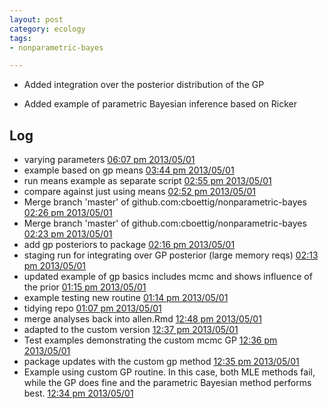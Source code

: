 ```yaml
---
layout: post
category: ecology
tags:
- nonparametric-bayes

---
```



* Added integration over the posterior distribution of the GP 

* Added example of parametric Bayesian inference based on Ricker


## Log 

- varying parameters [06:07 pm 2013/05/01](https://github.com/cboettig/nonparametric-bayes/commit/eecb2c12c33a522fb8dcbe588d7cf4fcbb0269eb)
- example based on gp means [03:44 pm 2013/05/01](https://github.com/cboettig/nonparametric-bayes/commit/68004b28ab15e89c6f6e05cd2953a4844385dca2)
- run means example as separate script [02:55 pm 2013/05/01](https://github.com/cboettig/nonparametric-bayes/commit/91a21b655f6fadeb8daf364c87bcd87d5069c2e7)
- compare against just using means [02:52 pm 2013/05/01](https://github.com/cboettig/nonparametric-bayes/commit/ba4e491d6ecd0fd3fae533337e099d522d5a6b8d)
- Merge branch 'master' of github.com:cboettig/nonparametric-bayes [02:26 pm 2013/05/01](https://github.com/cboettig/nonparametric-bayes/commit/9a58d0f9c73f85dee5b7010d895f024cd3f6dbb5)
- Merge branch 'master' of github.com:cboettig/nonparametric-bayes [02:23 pm 2013/05/01](https://github.com/cboettig/nonparametric-bayes/commit/eb9ee9f76f6638d8300132a4830e39a052cb223f)
- add gp posteriors to package [02:16 pm 2013/05/01](https://github.com/cboettig/nonparametric-bayes/commit/e32361cdc39e7902d9374b303d9474f0f26a860c)
- staging run for integrating over GP posterior (large memory reqs) [02:13 pm 2013/05/01](https://github.com/cboettig/nonparametric-bayes/commit/50c0bc655f8d71f98f7b144f6d51d2e269d878fc)
- updated example of gp basics includes mcmc and shows influence of the prior [01:15 pm 2013/05/01](https://github.com/cboettig/nonparametric-bayes/commit/e6c9b3048fd0cc50d0ec7eb00ac7cb9b00591618)
- example testing new routine [01:14 pm 2013/05/01](https://github.com/cboettig/nonparametric-bayes/commit/331a441ca8bdf83ce660e9fc35c58bb9fb5e2a47)
- tidying repo [01:07 pm 2013/05/01](https://github.com/cboettig/nonparametric-bayes/commit/2b33ab0323778dfc7a60c18fc62acb98486d9c72)
- merge analyses back into allen.Rmd [12:48 pm 2013/05/01](https://github.com/cboettig/nonparametric-bayes/commit/27f4db239583bd861d58d9a2e63a9e3c2907a943)
- adapted to the custom version [12:37 pm 2013/05/01](https://github.com/cboettig/nonparametric-bayes/commit/368456178edc571bb4d48b1c5952f40c1224f187)
- Test examples demonstrating the custom mcmc GP [12:36 pm 2013/05/01](https://github.com/cboettig/nonparametric-bayes/commit/a1a2c37aae225005193029d19d6a9b435cbf3921)
- package updates with the custom gp method [12:35 pm 2013/05/01](https://github.com/cboettig/nonparametric-bayes/commit/61508484713958d00dc8072fb9d224749f1a9915)
- Example using custom GP routine.
In this case, both MLE methods fail, while the GP does fine and the parametric Bayesian method performs best. [12:34 pm 2013/05/01](https://github.com/cboettig/nonparametric-bayes/commit/ff33c9b6f78ffa1e135204789e730e65e82951b5)

